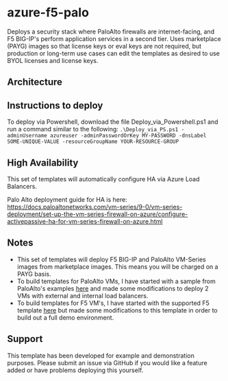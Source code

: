 # azure-f5-palo
Deploys a security stack where PaloAlto firewalls are internet-facing, and F5 BIG-IP's perform application services in a second tier. Uses marketplace (PAYG) images so that license keys or eval keys are not required, but production or long-term use cases can edit the templates as desired to use BYOL licenses and license keys.

## Architecture

## Instructions to deploy
To deploy via Powershell, download the file Deploy_via_Powershell.ps1 and run a command similar to the following:
`.\Deploy_via_PS.ps1 -adminUsername azureuser -adminPasswordOrKey MY-PASSWORD -dnsLabel SOME-UNIQUE-VALUE -resourceGroupName YOUR-RESOURCE-GROUP`

## High Availability
This set of templates will automatically configure HA via Azure Load Balancers.

Palo Alto deployment guide for HA is here: https://docs.paloaltonetworks.com/vm-series/9-0/vm-series-deployment/set-up-the-vm-series-firewall-on-azure/configure-activepassive-ha-for-vm-series-firewall-on-azure.html

## Notes
* This set of templates will deploy F5 BIG-IP and PaloAlto VM-Series images from marketplace images. This means you will be charged on a PAYG basis.
* To build templates for PaloAlto VMs, I have started with a sample from PaloAlto's examples [here](https://github.com/PaloAltoNetworks/azure/tree/master/vmseries-avset) and made some modifications to deploy 2 VMs with external and internal load balancers.
* To build templates for F5 VM's, I have started with the supported F5 template [here](https://github.com/F5Networks/f5-azure-arm-templates/tree/master/supported/failover/same-net/via-lb/3nic/new-stack/payg) but made some modifications to this template in order to build out a full demo environment. 

## Support
This template has been developed for example and demonstration purposes. Please submit an issue via GitHub if you would like a feature added or have problems deploying this yourself.
